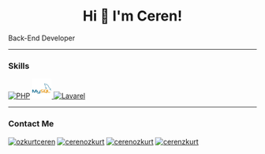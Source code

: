 <h1 align="center"> Hi  👋  I'm Ceren! </h1>

Back-End Developer

-------------------------

### Skills

<p align="left">
<a href="https://www.php.net/" target="_blank" rel="noreferrer"><img src="https://raw.githubusercontent.com/danielcranney/readme-generator/main/public/icons/skills/php-colored.svg" width="36" height="36" alt="PHP" /></a>
<a href="https://www.mysql.com/" target="_blank" rel="noreferrer"> <img src="https://raw.githubusercontent.com/devicons/devicon/master/icons/mysql/mysql-original-wordmark.svg" alt="mysql" width="40" height="40"/> </a>
<a href="https://laravel.com/" target="_blank" rel="noreferrer"><img src="https://raw.githubusercontent.com/danielcranney/readme-generator/main/public/icons/skills/laravel-colored.svg" width="36" height="36" alt="Lavarel" /></a>
</p>

-------------------------


### Contact Me

<p align="left">
<a href="https://twitter.com/ozkurtceren" target="blank"><img align="center" src="https://raw.githubusercontent.com/rahuldkjain/github-profile-readme-generator/master/src/images/icons/Social/twitter.svg" alt="ozkurtceren" height="30" width="40" /></a>
<a href="https://linkedin.com/in/cerenozkurt" target="blank"><img align="center" src="https://raw.githubusercontent.com/rahuldkjain/github-profile-readme-generator/master/src/images/icons/Social/linked-in-alt.svg" alt="cerenozkurt" height="30" width="40" /></a>
<a href="https://instagram.com/cerenozkurt" target="blank"><img align="center" src="https://raw.githubusercontent.com/rahuldkjain/github-profile-readme-generator/master/src/images/icons/Social/instagram.svg" alt="cerenozkurt" height="30" width="40" /></a>
<a href="mailto:cerenzkurt@gmail.com" target="blank"><img align="center" src="https://upload.wikimedia.org/wikipedia/commons/thumb/7/7e/Gmail_icon_%282020%29.svg/512px-Gmail_icon_%282020%29.svg.png" alt="cerenzkurt" height="30" width="40" /></a>
  
</p>


